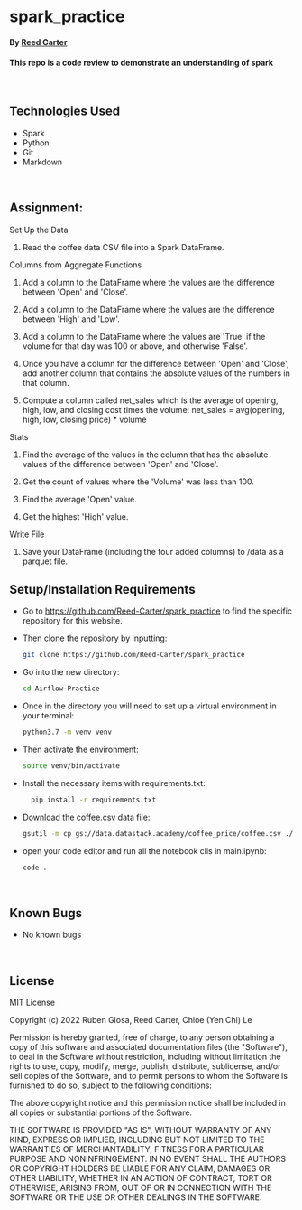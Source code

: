 # spark_practice

#### By [Reed Carter](https://github.com/Reed-Carter)

#### This repo is a code review to demonstrate an understanding of spark 

<br>

## Technologies Used

* Spark
* Python
* Git
* Markdown
  
</br>

## Assignment:

Set Up the Data
1. Read the coffee data CSV file into a Spark DataFrame.

Columns from Aggregate Functions
1. Add a column to the DataFrame where the values are the difference between 'Open' and 'Close'.

2. Add a column to the DataFrame where the values are the difference between 'High' and 'Low'.

3. Add a column to the DataFrame where the values are 'True' if the volume for that day was 100 or above, and otherwise 'False'.

4. Once you have a column for the difference between 'Open' and 'Close', add another column that contains the absolute values of the numbers in that column.

5. Compute a column called net_sales which is the average of opening, high, low, and closing cost times the volume: net_sales = avg(opening, high, low, closing price) * volume

Stats
1. Find the average of the values in the column that has the absolute values of the difference between 'Open' and 'Close'.

2. Get the count of values where the 'Volume' was less than 100.

3. Find the average 'Open' value.

4. Get the highest 'High' value.

Write File
1. Save your DataFrame (including the four added columns) to /data as a parquet file.


## Setup/Installation Requirements

* Go to https://github.com/Reed-Carter/spark_practice to find the specific repository for this website.

* Then clone the repository by inputting: 
  ```bash
  git clone https://github.com/Reed-Carter/spark_practice
  ```
* Go into the new directory:
  ```bash
  cd Airflow-Practice
  ```
* Once in the directory you will need to set up a virtual environment in your terminal:
  ```bash
  python3.7 -m venv venv
  ```
* Then activate the environment:
  ```bash
  source venv/bin/activate
  ```
* Install the necessary items with requirements.txt:
  ```bash
    pip install -r requirements.txt

* Download the coffee.csv data file:
  ``` bash
  gsutil -m cp gs://data.datastack.academy/coffee_price/coffee.csv ./data/
  ```
* open your code editor and run all the notebook clls in main.ipynb:
  ``` bash
  code .
  ```

</br>

## Known Bugs

* No known bugs

<br>

## License

MIT License

Copyright (c) 2022 Ruben Giosa, Reed Carter, Chloe (Yen Chi) Le

Permission is hereby granted, free of charge, to any person obtaining a copy of this software and associated documentation files (the "Software"), to deal in the Software without restriction, including without limitation the rights to use, copy, modify, merge, publish, distribute, sublicense, and/or sell copies of the Software, and to permit persons to whom the Software is furnished to do so, subject to the following conditions:

The above copyright notice and this permission notice shall be included in all copies or substantial portions of the Software.

THE SOFTWARE IS PROVIDED "AS IS", WITHOUT WARRANTY OF ANY KIND, EXPRESS OR IMPLIED, INCLUDING BUT NOT LIMITED TO THE WARRANTIES OF MERCHANTABILITY, FITNESS FOR A PARTICULAR PURPOSE AND NONINFRINGEMENT. IN NO EVENT SHALL THE AUTHORS OR COPYRIGHT HOLDERS BE LIABLE FOR ANY CLAIM, DAMAGES OR OTHER LIABILITY, WHETHER IN AN ACTION OF CONTRACT, TORT OR OTHERWISE, ARISING FROM, OUT OF OR IN CONNECTION WITH THE SOFTWARE OR THE USE OR OTHER DEALINGS IN THE SOFTWARE.
